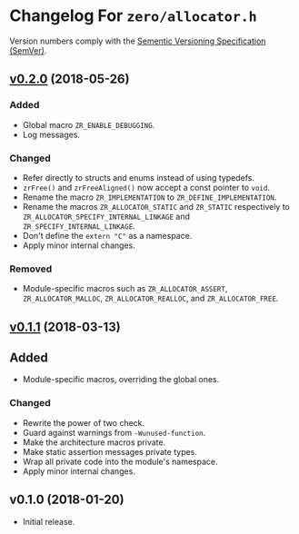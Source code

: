 Changelog For `zero/allocator.h`
================================

Version numbers comply with the [Sementic Versioning Specification (SemVer)].


## [v0.2.0] (2018-05-26)

### Added

* Global macro `ZR_ENABLE_DEBUGGING`.
* Log messages.


### Changed

* Refer directly to structs and enums instead of using typedefs.
* `zrFree()` and `zrFreeAligned()` now accept a const pointer to `void`.
* Rename the macro `ZR_IMPLEMENTATION` to `ZR_DEFINE_IMPLEMENTATION`.
* Rename the macros `ZR_ALLOCATOR_STATIC` and `ZR_STATIC` respectively to
  `ZR_ALLOCATOR_SPECIFY_INTERNAL_LINKAGE` and `ZR_SPECIFY_INTERNAL_LINKAGE`.
* Don't define the `extern "C"` as a namespace.
* Apply minor internal changes.


### Removed

* Module-specific macros such as `ZR_ALLOCATOR_ASSERT`, `ZR_ALLOCATOR_MALLOC`,
  `ZR_ALLOCATOR_REALLOC`, and `ZR_ALLOCATOR_FREE`.


## [v0.1.1] (2018-03-13)

## Added

* Module-specific macros, overriding the global ones.


### Changed

* Rewrite the power of two check.
* Guard against warnings from `-Wunused-function`.
* Make the architecture macros private.
* Make static assertion messages private types.
* Wrap all private code into the module's namespace.
* Apply minor internal changes.


## v0.1.0 (2018-01-20)

* Initial release.


[Sementic Versioning Specification (SemVer)]: https://semver.org
[v0.2.0]: https://github.com/christophercrouzet/zero/compare/allocator-v0.1.1...allocator-v0.2.0
[v0.1.1]: https://github.com/christophercrouzet/zero/compare/allocator-v0.1.0...allocator-v0.1.1
